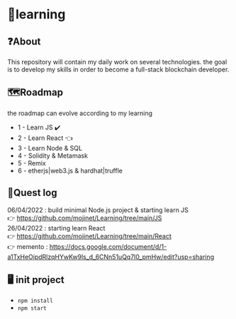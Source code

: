 # 📙learning
## ❓About
This repository will contain my daily work on several technologies. the goal is to develop my skills in order to become a full-stack blockchain developer.

## 🗺️Roadmap
the roadmap can evolve according to my learning
* 1 - Learn JS ✔️
* 2 - Learn React 👈
* 3 - Learn Node & SQL
* 4 - Solidity & Metamask
* 5 - Remix
* 6 - etherjs|web3.js & hardhat|truffle

## 📅Quest log
06/04/2022 : build minimal Node.js project & starting learn JS  
👉 https://github.com/mojinet/Learning/tree/main/JS  
26/04/2022 : starting learn React  
👉 https://github.com/mojinet/Learning/tree/main/React  
👉 memento : https://docs.google.com/document/d/1-a1TxHeOipdRlzqHYwKw9ls_d_6CNn51uQq7l0_pmHw/edit?usp=sharing

## 🖥️ init project
* ```npm install```
* ```npm start```